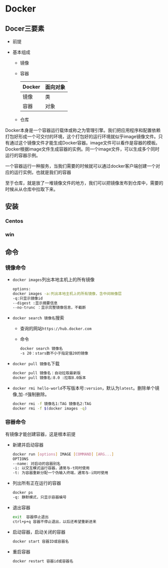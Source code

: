 # Docker

## Docer三要素



* 前提

* 基本组成

  * 镜像

  * 容器

    | Docker | 面向对象 |
    | ------ | -------- |
    | 镜像   | 类       |
    | 容器   | 对象     |

  * 仓库

Docker本身是一个容器运行载体或称之为管理引擎。我们把应用程序和配置依赖打包好形成一个可交付的环境，这个打包好的运行环境就似乎image镜像文件。只有通过这个镜像文件才能生成Docker容器。image文件可以看作是容器的模板。Docker根据image文件生成容器的实例。同一个image文件，可以生成多个同时运行的容器示例。

一个容器运行一种服务，当我们需要的时候就可以通过docker客户端创建一个对应的运行实例，也就是我们的容器

至于仓库，就是放了一堆镜像文件的地方，我们可以把镜像发布到仓库中，需要的时候从从仓库中拉取下来。

## 安装

### Centos

### win

## 命令

### 镜像命令

* `docker images`列出本地主机上的所有镜像

  ```bash
  options:
  docker images -a:列出本地主机上的所有镜像，含中间映像层
  -q:只显示镜像id
  --digest :显示摘要信息
  --no-trunc ：显示完整镜像信息，不截断
  ```

* `docker search 镜像名`搜索

  * 查询的网站`https://hub.docker.com`

  * 命令

    ```bash
    docker search 镜像名
    -s 20：stars数不小于指定值20的镜像
    
    ```

* `docker pull 镜像名`下载

  ```bash
  docker pull 镜像名：自动拉取最新版
  docker pull 镜像名:8.0 :拉取8.0版本
  ```

* `docker rmi hello-world`不写版本号`:version`，默认为`latest`。删除单个镜像,加`-f`强制删除。

  ```bash
  docker rmi -f 镜像名1:TAG 镜像名2:TAG
  docker rmi -f $(docker images -q)
  ```

### 容器命令

有镜像才能创建容器，这是根本前提

* 新建并启动容器

  ```bash
  docker run [options] IMAGE [COMMAND] [ARG...]
  OPTIONS
  --name: 对启动的容器别名
  -i: 以交互模式运行容器，通常与-t同时使用
  -t: 为容器重新分配一个伪输入终端，通常与-i同时使用
  ```



* 列出所有正在运行的容器

  ```bash
  docker ps
  -q: 静默模式，只显示容器编号
  ```

  

* 退出容器

  ```bash
  exit	容器停止退出
  ctrl+p+q 容器不停止退出，以后还希望重新进来
  ```

* 启动容器，启动关闭的容器

  ```bash
  docker start 容器ID或容器名
  ```

* 重启容器

  ```bash
  docker restart 容器id或容器名
  ```

  